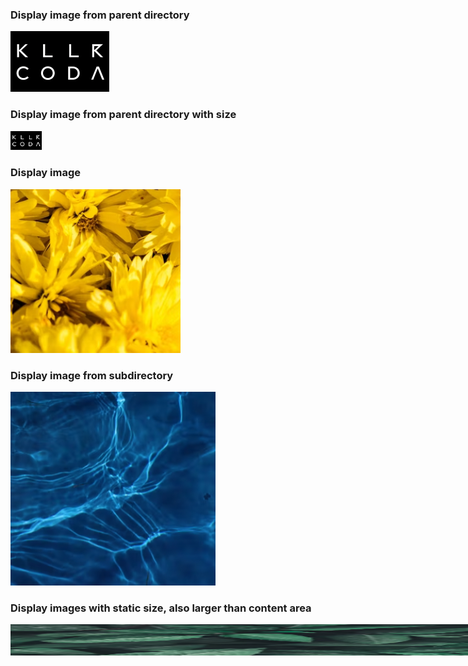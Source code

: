
### Display image from parent directory
![Scan results](../../assets/logo.png)


### Display image from parent directory with size
<img src="../../assets/logo.png" style="width: 50px">


### Display image

![Scan results](./yellow.png)


### Display image from subdirectory

![Scan results](./assets/blue.png)


### Display images with static size, also larger than content area
<img src="./green.png" style="width: 1000px; height: 50px; max-width: none">
